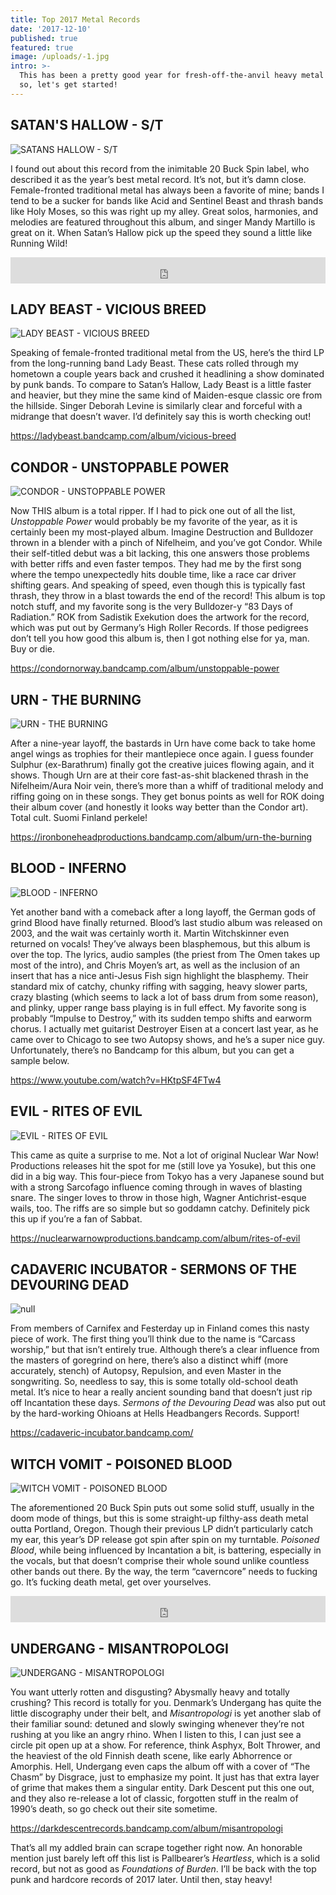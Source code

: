 ```yaml
---
title: Top 2017 Metal Records
date: '2017-12-10'
published: true
featured: true
image: /uploads/-1.jpg
intro: >-
  This has been a pretty good year for fresh-off-the-anvil heavy metal records,
  so, let's get started!
---
```

## SATAN'S HALLOW - S/T

![SATANS HALLOW - S/T](/uploads/satans-hallow.jpg)

I found out about this record from the inimitable 20 Buck Spin label, who described it as the year’s best metal record. It’s not, but it’s damn close. Female-fronted traditional metal has always been a favorite of mine; bands I tend to be a sucker for bands like Acid and Sentinel Beast and thrash bands like Holy Moses, so this was right up my alley. Great solos, harmonies, and melodies are featured throughout this album, and singer Mandy Martillo is great on it. When Satan’s Hallow pick up the speed they sound a little like Running Wild!

<iframe style="border: 0; width: 100%; height: 42px;" src="https://bandcamp.com/EmbeddedPlayer/album=1958359589/size=small/bgcol=ffffff/linkcol=0687f5/transparent=true/" seamless><a href="http://satanshallow.bandcamp.com/album/satans-hallow">Satan&#39;s Hallow by Satan&#39;s Hallow</a></iframe>

## LADY BEAST - VICIOUS BREED

![LADY BEAST - VICIOUS BREED](/uploads/lady-beast-vicious-breed-lp-black-1.jpg)

Speaking of female-fronted traditional metal from the US, here’s the third LP from the long-running band Lady Beast. These cats rolled through my hometown a couple years back and crushed it headlining a show dominated by punk bands. To compare to Satan’s Hallow, Lady Beast is a little faster and heavier, but they mine the same kind of Maiden-esque classic ore from the hillside. Singer Deborah Levine is similarly clear and forceful with a midrange that doesn’t waver. I’d definitely say this is worth checking out!

https://ladybeast.bandcamp.com/album/vicious-breed

## CONDOR - UNSTOPPABLE POWER

![CONDOR - UNSTOPPABLE POWER](/uploads/condor.jpg)

Now THIS album is a total ripper. If I had to pick one out of all the list, _Unstoppable Power_ would probably be my favorite of the year, as it is certainly been my most-played album. Imagine Destruction and Bulldozer thrown in a blender with a pinch of Nifelheim, and you’ve got Condor. While their self-titled debut was a bit lacking, this one answers those problems with better riffs and even faster tempos. They had me by the first song where the tempo unexpectedly hits double time, like a race car driver shifting gears. And speaking of speed, even though this is typically fast thrash, they throw in a blast towards the end of the record! This album is top notch stuff, and my favorite song is the very Bulldozer-y “83 Days of Radiation.” ROK from Sadistik Exekution does the artwork for the record, which was put out by Germany’s High Roller Records. If those pedigrees don’t tell you how good this album is, then I got nothing else for ya, man. Buy or die.

https://condornorway.bandcamp.com/album/unstoppable-power

## URN - THE BURNING

![URN - THE BURNING](/uploads/urn-the-burning.jpg)

After a nine-year layoff, the bastards in Urn have come back to take home angel wings as trophies for their mantlepiece once again. I guess founder Sulphur (ex-Barathrum) finally got the creative juices flowing again, and it shows. Though Urn are at their core fast-as-shit blackened thrash in the Nifelheim/Aura Noir vein, there’s more than a whiff of traditional melody and riffing going on in these songs. They get bonus points as well for ROK doing their album cover (and honestly it looks way better than the Condor art). Total cult. Suomi Finland perkele!

https://ironboneheadproductions.bandcamp.com/album/urn-the-burning

## BLOOD - INFERNO

![BLOOD - INFERNO](/uploads/blood-inferno-cover.jpg)

Yet another band with a comeback after a long layoff, the German gods of grind Blood have finally returned. Blood’s last studio album was released on 2003, and the wait was certainly worth it. Martin Witchskinner even returned on vocals! They’ve always been blasphemous, but this album is over the top. The lyrics, audio samples (the priest from The Omen takes up most of the intro), and Chris Moyen’s art, as well as the inclusion of an insert that has a nice anti-Jesus Fish sign highlight the blasphemy. Their standard mix of catchy, chunky riffing with sagging, heavy slower parts, crazy blasting (which seems to lack a lot of bass drum from some reason), and plinky, upper range bass playing is in full effect. My favorite song is probably “Impulse to Destroy,” with its sudden tempo shifts and earworm chorus. I actually met guitarist Destroyer Eisen at a concert last year, as he came over to Chicago to see two Autopsy shows, and he’s a super nice guy. Unfortunately, there’s no Bandcamp for this album, but you can get a sample below.

https://www.youtube.com/watch?v=HKtpSF4FTw4

## EVIL - RITES OF EVIL

![EVIL - RITES OF EVIL](/uploads/evil-rites-of-evil.jpg)

This came as quite a surprise to me. Not a lot of original Nuclear War Now! Productions releases hit the spot for me (still love ya Yosuke), but this one did in a big way. This four-piece from Tokyo has a very Japanese sound but with a strong Sarcofago influence coming through in waves of blasting snare. The singer loves to throw in those high, Wagner Antichrist-esque wails, too. The riffs are so simple but so goddamn catchy. Definitely pick this up if you’re a fan of Sabbat.

https://nuclearwarnowproductions.bandcamp.com/album/rites-of-evil

## CADAVERIC INCUBATOR - SERMONS OF THE DEVOURING DEAD

![null](/uploads/cavertic-icubator.jpg)

From members of Carnifex and Festerday up in Finland comes this nasty piece of work. The first thing you’ll think due to the name is “Carcass worship,” but that isn’t entirely true. Although there’s a clear influence from the masters of goregrind on here, there’s also a distinct whiff (more accurately, stench) of Autopsy, Repulsion, and even Master in the songwriting. So, needless to say, this is some totally old-school death metal. It’s nice to hear a really ancient sounding band that doesn’t just rip off Incantation these days. _Sermons of the Devouring Dead_ was also put out by the hard-working Ohioans at Hells Headbangers Records. Support!

https://cadaveric-incubator.bandcamp.com/

## WITCH VOMIT - POISONED BLOOD

![WITCH VOMIT - POISONED BLOOD](/uploads/witch-vomit.jpg)

The aforementioned 20 Buck Spin puts out some solid stuff, usually in the doom mode of things, but this is some straight-up filthy-ass death metal outta Portland, Oregon. Though their previous LP didn’t particularly catch my ear, this year’s DP release got spin after spin on my turntable. _Poisoned Blood_, while being influenced by Incantation a bit, is battering, especially in the vocals, but that doesn’t comprise their whole sound unlike countless other bands out there. By the way, the term “caverncore” needs to fucking go. It’s fucking death metal, get over yourselves.

<p><iframe style="border: 0; width: 100%; height: 42px;" src="http://bandcamp.com/EmbeddedPlayer/album=852715538/size=small/bgcol=ffffff/linkcol=0687f5/transparent=true/" seamless><a href="http://listen.20buckspin.com/album/poisoned-blood">Poisoned Blood by Witch Vomit</a></iframe></p>

## UNDERGANG - MISANTROPOLOGI

![UNDERGANG - MISANTROPOLOGI](/uploads/undergang.jpg)

You want utterly rotten and disgusting? Abysmally heavy and totally crushing? This record is totally for you. Denmark’s Undergang has quite the little discography under their belt, and _Misantropologi_ is yet another slab of their familiar sound: detuned and slowly swinging whenever they’re not rushing at you like an angry rhino. When I listen to this, I can just see a circle pit open up at a show. For reference, think Asphyx, Bolt Thrower, and the heaviest of the old Finnish death scene, like early Abhorrence or Amorphis. Hell, Undergang even caps the album off with a cover of “The Chasm” by Disgrace, just to emphasize my point. It just has that extra layer of grime that makes them a singular entity. Dark Descent put this one out, and they also re-release a lot of classic, forgotten stuff in the realm of 1990’s death, so go check out their site sometime.

https://darkdescentrecords.bandcamp.com/album/misantropologi

That’s all my addled brain can scrape together right now. An honorable mention just barely left off this list is Pallbearer’s _Heartless_, which is a solid record, but not as good as _Foundations of Burden_. I’ll be back with the top punk and hardcore records of 2017 later. Until then, stay heavy!
